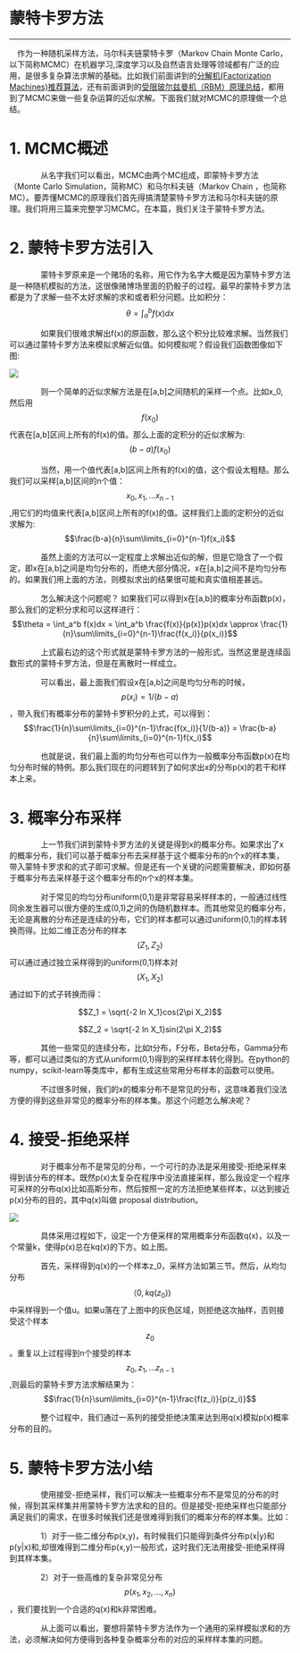 # 蒙特卡罗方法

---

　作为一种随机采样方法，马尔科夫链蒙特卡罗（Markov Chain Monte Carlo，以下简称MCMC）在机器学习,深度学习以及自然语言处理等领域都有广泛的应用，是很多复杂算法求解的基础。比如我们前面讲到的[分解机\(Factorization Machines\)推荐算法](/ml/recommand/fm.md)，还有前面讲到的[受限玻尔兹曼机（RBM）原理总结](/dl/rbm/rbm.md)，都用到了MCMC来做一些复杂运算的近似求解。下面我们就对MCMC的原理做一个总结。

# 1. MCMC概述

　　　　从名字我们可以看出，MCMC由两个MC组成，即蒙特卡罗方法（Monte Carlo Simulation，简称MC）和马尔科夫链（Markov Chain ，也简称MC）。要弄懂MCMC的原理我们首先得搞清楚蒙特卡罗方法和马尔科夫链的原理。我们将用三篇来完整学习MCMC。在本篇，我们关注于蒙特卡罗方法。

# 2. 蒙特卡罗方法引入

　　　　蒙特卡罗原来是一个赌场的名称，用它作为名字大概是因为蒙特卡罗方法是一种随机模拟的方法，这很像赌博场里面的扔骰子的过程。最早的蒙特卡罗方法都是为了求解一些不太好求解的求和或者积分问题。比如积分：$$\theta = \int_a^b f(x)dx$$

　　　　如果我们很难求解出f\(x\)的原函数，那么这个积分比较难求解。当然我们可以通过蒙特卡罗方法来模拟求解近似值。如何模拟呢？假设我们函数图像如下图:

![](http://images2015.cnblogs.com/blog/1042406/201703/1042406-20170327112128264-1892171788.png)

　　　　则一个简单的近似求解方法是在\[a,b\]之间随机的采样一个点。比如x\_0,然后用$$f(x_0)$$代表在\[a,b\]区间上所有的f\(x\)的值。那么上面的定积分的近似求解为:$$(b-a)f(x_0)$$

　　　　当然，用一个值代表\[a,b\]区间上所有的f\(x\)的值，这个假设太粗糙。那么我们可以采样\[a,b\]区间的n个值：$${x_0,x_1,...x_{n-1}}$$,用它们的均值来代表\[a,b\]区间上所有的f\(x\)的值。这样我们上面的定积分的近似求解为:$$\frac{b-a}{n}\sum\limits_{i=0}^{n-1}f(x_i)$$

　　　　虽然上面的方法可以一定程度上求解出近似的解，但是它隐含了一个假定，即x在\[a,b\]之间是均匀分布的，而绝大部分情况，x在\[a,b\]之间不是均匀分布的。如果我们用上面的方法，则模拟求出的结果很可能和真实值相差甚远。　

　　　　怎么解决这个问题呢？ 如果我们可以得到x在\[a,b\]的概率分布函数p\(x\)，那么我们的定积分求和可以这样进行：$$\theta = \int_a^b f(x)dx = \int_a^b \frac{f(x)}{p(x)}p(x)dx \approx \frac{1}{n}\sum\limits_{i=0}^{n-1}\frac{f(x_i)}{p(x_i)}$$

　　　　上式最右边的这个形式就是蒙特卡罗方法的一般形式。当然这里是连续函数形式的蒙特卡罗方法，但是在离散时一样成立。

　　　　可以看出，最上面我们假设x在\[a,b\]之间是均匀分布的时候，$$p(x_i) = 1/(b-a)$$，带入我们有概率分布的蒙特卡罗积分的上式，可以得到：$$\frac{1}{n}\sum\limits_{i=0}^{n-1}\frac{f(x_i)}{1/(b-a)} = \frac{b-a}{n}\sum\limits_{i=0}^{n-1}f(x_i)$$

　　　　也就是说，我们最上面的均匀分布也可以作为一般概率分布函数p\(x\)在均匀分布时候的特例。那么我们现在的问题转到了如何求出x的分布p\(x\)的若干和样本上来。

# 3. 概率分布采样

　　　　上一节我们讲到蒙特卡罗方法的关键是得到x的概率分布。如果求出了x的概率分布，我们可以基于概率分布去采样基于这个概率分布的n个x的样本集，带入蒙特卡罗求和的式子即可求解。但是还有一个关键的问题需要解决，即如何基于概率分布去采样基于这个概率分布的n个x的样本集。　

　　　　对于常见的均匀分布uniform\(0,1\)是非常容易采样样本的，一般通过线性同余发生器可以很方便的生成\(0,1\)之间的伪随机数样本。而其他常见的概率分布，无论是离散的分布还是连续的分布，它们的样本都可以通过uniform\(0,1\)的样本转换而得。比如二维正态分布的样本$$(Z_1,Z_2)$$可以通过通过独立采样得到的uniform\(0,1\)样本对$$(X_1,X_2)$$通过如下的式子转换而得：

$$Z_1 = \sqrt{-2 ln X_1}cos(2\pi X_2)$$

$$Z_2 = \sqrt{-2 ln X_1}sin(2\pi X_2)$$

　　　　其他一些常见的连续分布，比如t分布，F分布，Beta分布，Gamma分布等，都可以通过类似的方式从uniform\(0,1\)得到的采样样本转化得到。在python的numpy，scikit-learn等类库中，都有生成这些常用分布样本的函数可以使用。

　　　　不过很多时候，我们的x的概率分布不是常见的分布，这意味着我们没法方便的得到这些非常见的概率分布的样本集。那这个问题怎么解决呢？

# 4. 接受-拒绝采样

　　　　对于概率分布不是常见的分布，一个可行的办法是采用接受-拒绝采样来得到该分布的样本。既然p\(x\)太复杂在程序中没法直接采样，那么我设定一个程序可采样的分布q\(x\)比如高斯分布，然后按照一定的方法拒绝某些样本，以达到接近p\(x\)分布的目的，其中q\(x\)叫做 proposal distribution。

![](http://images2015.cnblogs.com/blog/1042406/201703/1042406-20170327143755811-993574578.png)

　　　　具体采用过程如下，设定一个方便采样的常用概率分布函数q\(x\)，以及一个常量k，使得p\(x\)总在kq\(x\)的下方。如上图。

　　　　首先，采样得到q\(x\)的一个样本z\_0，采样方法如第三节。然后，从均匀分布$$（0, kq(z_0))$$中采样得到一个值u。如果u落在了上图中的灰色区域，则拒绝这次抽样，否则接受这个样本$$z_0$$。重复以上过程得到n个接受的样本$$z_0,z_1,...z_{n-1}$$,则最后的蒙特卡罗方法求解结果为：$$\frac{1}{n}\sum\limits_{i=0}^{n-1}\frac{f(z_i)}{p(z_i)}$$

　　　　整个过程中，我们通过一系列的接受拒绝决策来达到用q\(x\)模拟p\(x\)概率分布的目的。

# 5. 蒙特卡罗方法小结

　　　　使用接受-拒绝采样，我们可以解决一些概率分布不是常见的分布的时候，得到其采样集并用蒙特卡罗方法求和的目的。但是接受-拒绝采样也只能部分满足我们的需求，在很多时候我们还是很难得到我们的概率分布的样本集。比如：

　　　　1）对于一些二维分布p\(x,y\)，有时候我们只能得到条件分布p\(x\|y\)和p\(y\|x\)和,却很难得到二维分布p\(x,y\)一般形式，这时我们无法用接受-拒绝采样得到其样本集。

　　　　2）对于一些高维的复杂非常见分布$$p(x_1,x_2,...,x_n)$$，我们要找到一个合适的q\(x\)和k非常困难。

　　　　从上面可以看出，要想将蒙特卡罗方法作为一个通用的采样模拟求和的方法，必须解决如何方便得到各种复杂概率分布的对应的采样样本集的问题。

